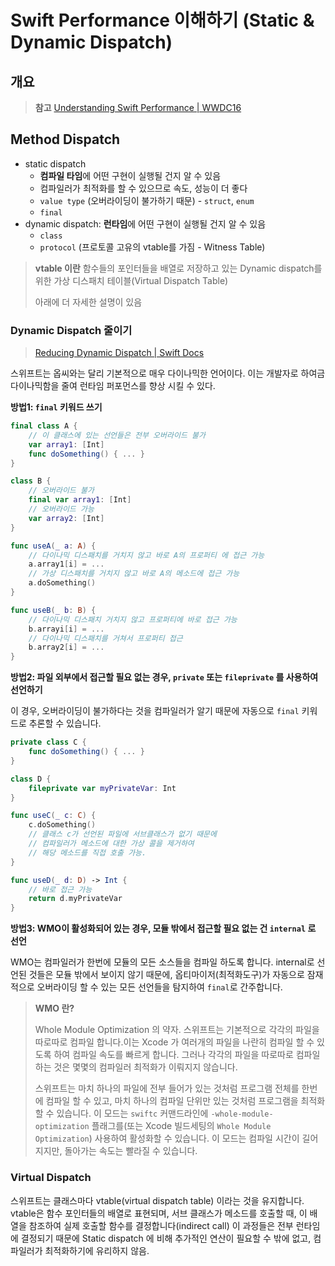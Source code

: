 # Swift Performance 이해하기 (Static & Dynamic Dispatch)

## 개요

> **참고** [Understanding Swift Performance | WWDC16](https://developer.apple.com/videos/play/wwdc2016/416/)

## Method Dispatch

- static dispatch
  - **컴파일 타임**에 어떤 구현이 실행될 건지 알 수 있음
  - 컴파일러가 최적화를 할 수 있으므로 속도, 성능이 더 좋다
  - `value type` (오버라이딩이 불가하기 때문) - `struct`, `enum`
  - `final`
- dynamic dispatch: **런타임**에 어떤 구현이 실행될 건지 알 수 있음
  - `class`
  - `protocol` (프로토콜 고유의 vtable를 가짐 - Witness Table)

> **vtable 이란**
> 함수들의 포인터들을 배열로 저장하고 있는 Dynamic dispatch를 위한 가상 디스패치 테이블(Virtual Dispatch Table)
>
> 아래에 더 자세한 설명이 있음

### Dynamic Dispatch 줄이기

> [Reducing Dynamic Dispatch | Swift Docs](https://github.com/apple/swift/blob/main/docs/OptimizationTips.rst#reducing-dynamic-dispatch) 

스위프트는 옵씨와는 달리 기본적으로 매우 다이나믹한 언어이다. 이는 개발자로 하여금 다이나믹함을 줄여 런타임 퍼포먼스를 향상 시킬 수 있다.

**방법1: `final` 키워드 쓰기**

```swift
final class A { 
    // 이 클래스에 있는 선언들은 전부 오버라이드 불가
    var array1: [Int]
    func doSomething() { ... }
}

class B {
    // 오버라이드 불가
    final var array1: [Int]
    // 오버라이드 가능
    var array2: [Int]
}

func useA(_ a: A) {
    // 다이나믹 디스패치를 거치지 않고 바로 A의 프로퍼티 에 접근 가능
    a.array1[i] = ...
    // 가상 디스패치를 거치지 않고 바로 A의 메소드에 접근 가능
    a.doSomething()
}

func useB(_ b: B) {
    // 다이나믹 디스패치 거치지 않고 프로퍼티에 바로 접근 가능
    b.arrayi[i] = ...
    // 다이나믹 디스패치를 거쳐서 프로퍼티 접근
    b.array2[i] = ...
}
```

**방법2: 파일 외부에서 접근할 필요 없는 경우, `private` 또는 `fileprivate` 를 사용하여 선언하기**

이 경우, 오버라이딩이 불가하다는 것을 컴파일러가 알기 때문에 자동으로 `final` 키워드로 추론할 수 있습니다.

```swift
private class C {
    func doSomething() { ... }
}

class D {
    fileprivate var myPrivateVar: Int
}

func useC(_ c: C) {
    c.doSomething()
    // 클래스 c가 선언된 파일에 서브클래스가 없기 때문에
    // 컴파일러가 메소드에 대한 가상 콜을 제거하여
    // 해당 메소드를 직접 호출 가능.
}

func useD(_ d: D) -> Int {
    // 바로 접근 가능
    return d.myPrivateVar
}
```

**방법3: WMO이 활성화되어 있는 경우, 모듈 밖에서 접근할 필요 없는 건 `internal` 로 선언**

WMO는 컴파일러가 한번에 모듈의 모든 소스들을 컴파일 하도록 합니다. internal로 선언된 것들은 모듈 밖에서 보이지 않기 때문에,
옵티마이저(최적화도구)가 자동으로 잠재적으로 오버라이딩 할 수 있는 모든 선언들을 탐지하여 `final`로 간주합니다.

> **WMO 란?**
>
> Whole Module Optimization 의 약자.
> 스위프트는 기본적으로 각각의 파일을 따로따로 컴파일 합니다.이는 Xcode 가 여러개의 파일을 나란히 컴파일 할 수 있도록 하여 컴파일 속도를 빠르게 합니다.
> 그러나 각각의 파일을 따로따로 컴파일 하는 것은 몇몇의 컴파일러 최적화가 이뤄지지 않습니다.
>
> 스위프트는 마치 하나의 파일에 전부 들어가 있는 것처럼 프로그램 전체를 한번에 컴파일 할 수 있고, 마치 하나의 컴파일 단위만 있는 것처럼 프로그램을 최적화 할 수 있습니다.
> 이 모드는 `swiftc` 커맨드라인에 `-whole-module-optimization` 플래그를(또는 Xcode 빌드세팅의 `Whole Module Optimization`) 사용하여 활성화할 수 있습니다.
> 이 모드는 컴파일 시간이 길어지지만, 돌아가는 속도는 빨라질 수 있습니다.



### Virtual Dispatch

스위프트는 클래스마다 vtable(virtual dispatch table) 이라는 것을 유지합니다. vtable은 함수 포인터들의 배열로 표현되며,
서브 클래스가 메소드를 호출할 때, 이 배열을 참조하여 실제 호출할 함수를 결정합니다(indirect call)
이 과정들은 전부 런타임에 결정되기 때문에 Static dispatch 에 비해 추가적인 연산이 필요할 수 밖에 없고, 컴파일러가 최적화하기에 유리하지 않음.
